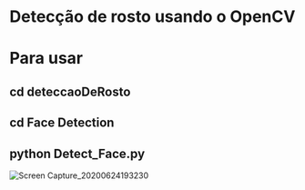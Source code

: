 # Detecção de rosto usando o OpenCV
# Para usar
## cd deteccaoDeRosto
## cd Face Detection
## python Detect_Face.py 
![Screen Capture_20200624193230](https://user-images.githubusercontent.com/62577914/85637702-e3e0fb00-b651-11ea-9e9a-c491195ecd80.png)
